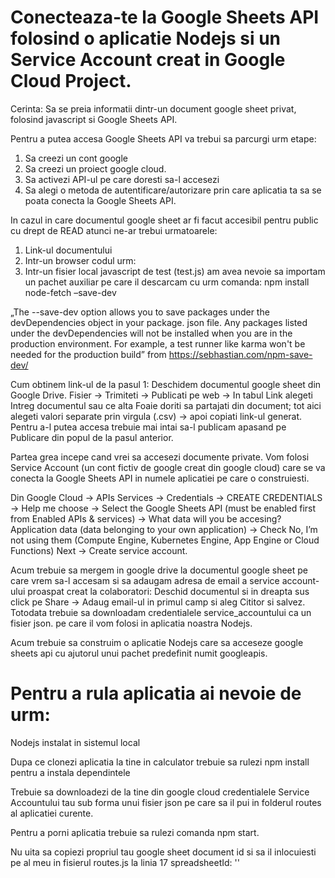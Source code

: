 # Conecteaza-te la Google Sheets API folosind o aplicatie Nodejs si un Service Account creat in Google Cloud Project.

Cerinta: Sa se preia informatii dintr-un document google sheet privat, folosind javascript si Google Sheets API.

Pentru a putea accesa Google Sheets API va trebui sa parcurgi urm etape:

1. Sa creezi un cont google
2. Sa creezi un proiect google cloud.
3. Sa activezi API-ul pe care doresti sa-l accesezi
4. Sa alegi o metoda de autentificare/autorizare prin care aplicatia ta sa se poata conecta la Google Sheets API.

In cazul in care documentul google sheet ar fi facut accesibil pentru public cu drept de READ atunci ne-ar trebui urmatoarele:

1. Link-ul documentului
2. Intr-un browser codul urm:
3. Intr-un fisier local javascript de test (test.js) am avea nevoie sa importam un pachet auxiliar pe care il descarcam cu urm comanda:
   npm install node-fetch –save-dev

„The --save-dev option allows you to save packages under the devDependencies object in your package. json file. Any packages listed under the devDependencies will not be installed when you are in the production environment. For example, a test runner like karma won't be needed for the production build” from https://sebhastian.com/npm-save-dev/

Cum obtinem link-ul de la pasul 1:
Deschidem documentul google sheet din Google Drive.
Fisier -> Trimiteti -> Publicati pe web -> In tabul Link alegeti Intreg documentul sau ce alta Foaie doriti sa partajati din document; tot aici alegeti valori separate prin virgula (.csv) -> apoi copiati link-ul generat.
Pentru a-l putea accesa trebuie mai intai sa-l publicam apasand pe Publicare din popul de la pasul anterior.

Partea grea incepe cand vrei sa accesezi documente private.
Vom folosi Service Account (un cont fictiv de google creat din google cloud) care se va conecta la Google Sheets API in numele aplicatiei pe care o construiesti.

Din Google Cloud -> APIs Services -> Credentials -> CREATE CREDENTIALS -> Help me choose -> Select the Google Sheets API (must be enabled first from Enabled APIs & services) -> What data will you be accesing? Application data (data belonging to your own application) -> Check No, I’m not using them (Compute Engine, Kubernetes Engine, App Engine or Cloud Functions) Next -> Create service account.

Acum trebuie sa mergem in google drive la documentul google sheet pe care vrem sa-l accesam si sa adaugam adresa de email a service account-ului proaspat creat la colaboratori:
Deschid documentul si in dreapta sus click pe Share -> Adaug email-ul in primul camp si aleg Cititor si salvez.
Totodata trebuie sa downloadam credentialele service_accountului ca un fisier json. pe care il vom folosi in aplicatia noastra Nodejs.

Acum trebuie sa construim o aplicatie Nodejs care sa acceseze google sheets api cu ajutorul unui pachet predefinit numit googleapis.

# Pentru a rula aplicatia ai nevoie de urm:

Nodejs instalat in sistemul local

Dupa ce clonezi aplicatia la tine in calculator trebuie sa rulezi npm install pentru a instala dependintele

Trebuie sa downloadezi de la tine din google cloud credentialele Service Accountului tau sub forma unui fisier json pe care sa il pui in folderul routes al aplicatiei curente.

Pentru a porni aplicatia trebuie sa rulezi comanda npm start.

Nu uita sa copiezi propriul tau google sheet document id si sa il inlocuiesti pe al meu in fisierul routes.js la linia 17 spreadsheetId: '<id-ul tau>'

